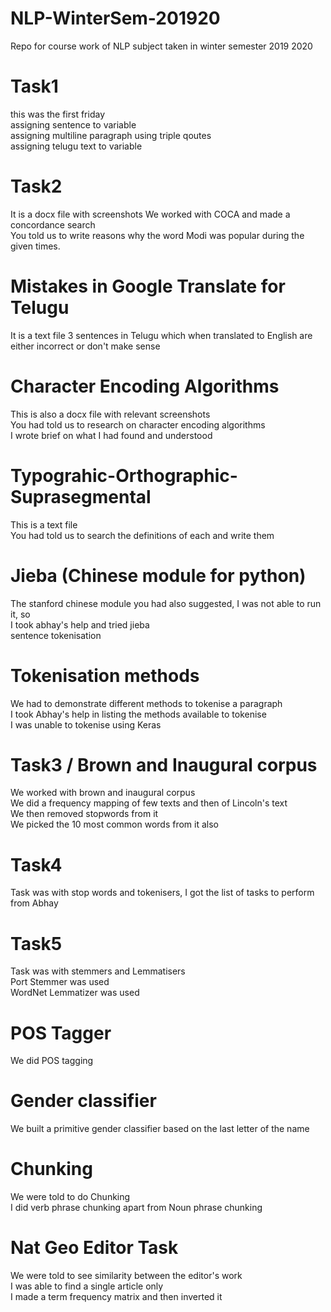 # NLP-WinterSem-201920
Repo for course work of NLP subject taken in winter semester 2019 2020

# Task1  
this was the first friday  
assigning sentence to variable  
assigning multiline paragraph using triple qoutes  
assigning telugu text to variable  

# Task2  
It is a docx file with screenshots
We worked with COCA and made a concordance search  
You told us to write reasons why the word Modi was popular during the given times.  

# Mistakes in Google Translate for Telugu  
It is a text file
3 sentences in Telugu which when translated to English are either incorrect or don't make sense  

# Character Encoding Algorithms  
This is also a docx file with relevant screenshots    
You had told us to research on character encoding algorithms    
I wrote brief on what I had found and understood  

# Typograhic-Orthographic-Suprasegmental  
This is a text file  
You had told us to search the definitions of each and write them  

# Jieba (Chinese module for python)  
The stanford chinese module you had also suggested, I was not able to run it, so  
I took abhay's help and tried jieba  
sentence tokenisation  

# Tokenisation methods 
We had to demonstrate different methods to tokenise a paragraph  
I took Abhay's help in listing the methods available to tokenise  
I was unable to tokenise using Keras  

# Task3 / Brown and Inaugural corpus  
We worked with brown and inaugural corpus  
We did a frequency mapping of few texts and then of Lincoln's text  
We then removed stopwords from it  
We picked the 10 most common words from it also  

# Task4  
Task was with stop words and tokenisers, I got the list of tasks to perform from Abhay  

# Task5  
Task was with stemmers and Lemmatisers  
Port Stemmer was used  
WordNet Lemmatizer was used  

# POS Tagger  
We did POS tagging  

# Gender classifier  
We built a primitive gender classifier based on the last letter of the name  

# Chunking 
We were told to do Chunking  
I did verb phrase chunking apart from Noun phrase chunking  

# Nat Geo Editor Task  
We were told to see similarity between the editor's work  
I was able to find a single article only  
I made a term frequency matrix and then inverted it  



